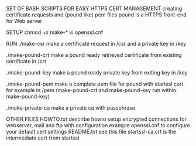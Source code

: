 SET OF BASH SCRIPTS FOR EASY HTTPS CERT MANAGEMENT
creating certificate requests and (pound like) pem files
pound is a HTTPS front-end for Web server

SETUP
chmod +x make-*
vi openssl.cnf


RUN
./make-csr
make a certificate request in /csr and a private key in /key

./make-pound-crt
make a pound ready retrieved certificate from existing certificate in /crt

./make-pound-key
make a pound ready private key from exiting key in /key

./make-pound-pem
make a complete pem file for pound with startssl cert for example in /pem
(make-pound-crt and make-pound-key run within make-pound-key)

./make-private-ca
make a private ca with passphrase

OTHER FILES
HOWTO.txt describe howto setup encrypted connections for webserver, mail and ftp with configuration example
openssl.cnf to configure your default cert settings
README.txt see this file
startssl-ca.crt is the intermediate cert from startssl
